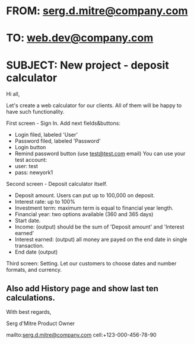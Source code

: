 # FROM: serg.d.mitre@company.com
# TO: web.dev@company.com
# SUBJECT: New project - deposit calculator

Hi all,

Let's create a web calculator for our clients. All of them will be happy to have such functionality.

First screen - Sign In. Add next fields&buttons:
 * Login filed, labeled 'User'
 * Password filed, labeled 'Password'
 * Login button
 * Remind password button (use test@test.com email)
You can use your test account:
 * user: test
 * pass: newyork1

Second screen - Deposit calculator itself.
 * Deposit amount. Users can put up to 100,000 on deposit.
 * Interest rate: up to 100%
 * Investment term: maximum term is equal to financial year length.
 * Financial year: two options available (360 and 365 days)
 * Start date.
 * Income: (output) should be the sum of 'Deposit amount' and 'Interest earned'
 * Interest earned: (output) all money are payed on the end date in single transaction.
 * End date (output)

Third screen: Setting.
Let our customers to choose dates and number formats, and currency.

Also add History page and show last ten calculations.
---
With best regards,

Serg d'Mitre
Product Owner

mailto:serg.d.mitre@company.com
cell:+123-000-456-78-90
